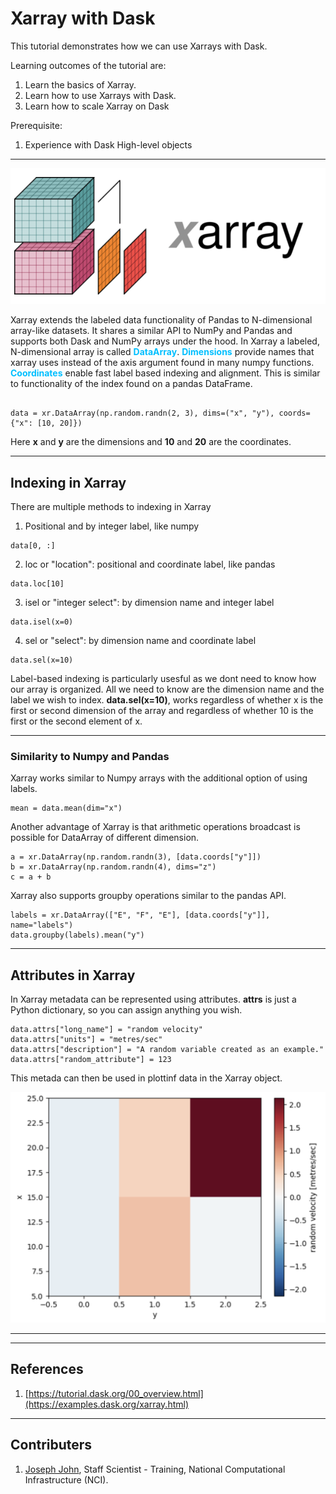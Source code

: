 # Xarray with Dask
This tutorial demonstrates how we can use Xarrays with Dask.

Learning outcomes of the tutorial are:
1. Learn the basics of Xarray.
2. Learn how to use Xarrays with Dask.
3. Learn how to scale Xarray on Dask

Prerequisite:
1. Experience with Dask High-level objects 

***

![](figs/xarray.png)

Xarray extends the labeled data functionality of Pandas to N-dimensional array-like datasets. It shares a similar API to NumPy and Pandas and supports both Dask and NumPy arrays under the hood. In Xarray a labeled, N-dimensional array is called <span style="color:deepskyblue"> **DataArray**</span>. <span style="color:deepskyblue"> **Dimensions**</span>  provide names that xarray uses instead of the axis argument found in many numpy functions.  <span style="color:deepskyblue"> **Coordinates**</span> enable fast label based indexing and alignment. This is similar to functionality of the index found on a pandas DataFrame.

```

data = xr.DataArray(np.random.randn(2, 3), dims=("x", "y"), coords={"x": [10, 20]})

```
Here **x** and **y** are the dimensions and **10** and **20** are the coordinates.

***

## Indexing in Xarray
There are multiple methods to indexing in Xarray
1. Positional and by integer label, like numpy
```
data[0, :]
```
2. loc or "location": positional and coordinate label, like pandas
```
data.loc[10]
```
3. isel or "integer select": by dimension name and integer label
```
data.isel(x=0)
```
4. sel or "select": by dimension name and coordinate label
```
data.sel(x=10)
```
Label-based indexing is particularly usesful as we dont need to know how our array is organized. All we need to know are the dimension name and the label we wish to index. **data.sel(x=10)**, works regardless of whether x is the first or second dimension of the array and regardless of whether 10 is the first or the second element of x.

***
### Similarity to Numpy and Pandas
Xarray works similar to Numpy arrays with the additional option of using labels. 
```
mean = data.mean(dim="x")
```
Another advantage of Xarray is that arithmetic operations broadcast is possible for DataArray of different dimension. 
```
a = xr.DataArray(np.random.randn(3), [data.coords["y"]])
b = xr.DataArray(np.random.randn(4), dims="z")
c = a + b
```
Xarray also supports groupby operations similar to the pandas API.
```
labels = xr.DataArray(["E", "F", "E"], [data.coords["y"]], name="labels")
data.groupby(labels).mean("y")
```
***

## Attributes in Xarray
In Xarray metadata can be represented using attributes. **attrs** is just a Python dictionary, so you can assign anything you wish.

```
data.attrs["long_name"] = "random velocity"
data.attrs["units"] = "metres/sec"
data.attrs["description"] = "A random variable created as an example."
data.attrs["random_attribute"] = 123
```
This metada can then be used in plottinf data in the Xarray object.

![](figs/plot.png)

***


***
## References
1. [https://tutorial.dask.org/00_overview.html](https://examples.dask.org/xarray.html)

*** 
## Contributers
1. [Joseph John](https://www.josephjohn.org), Staff Scientist - Training, National Computational Infrastructure (NCI).






